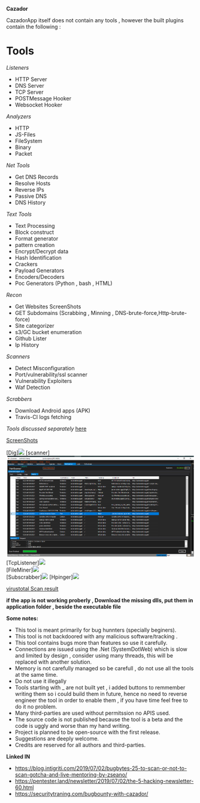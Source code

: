 **Cazador**

CazadorApp itself does not contain any tools , however the built plugins contain the following :


# Tools

*Listeners*
- HTTP Server
- DNS Server
- TCP Server
- POSTMessage Hooker
- Websocket Hooker

*Analyzers*
- HTTP
- JS-Files
- FileSystem
- Binary
- Packet

*Net Tools*
- Get DNS Records
- Resolve Hosts
- Reverse IPs
- Passive DNS
- DNS History 

*Text Tools*
- Text Processing 
- Block construct
- Format generator
- pattern creation
- Encrypt/Decrypt data
- Hash Identification
- Crackers
- Payload Generators
- Encoders/Decoders
- Poc Generators (Python , bash , HTML)

*Recon*
- Get Websites ScreenShots
- GET Subdomains (Scrabbing , Minning , DNS-brute-force,Http-brute-force)
 - Site categorizer 
- s3/GC bucket enumeration 
- Github Lister
- Ip History

 *Scanners*
- Detect Misconfiguration 
- Port/vulnerability/ssl scanner
- Vulnerability Exploiters
- Waf Detection

*Scrabbers*
- Download Android apps (APK)
- Travis-CI logs fetching

 
*Tools discussed separately* [here](https://github.com/YasserGersy/cazador_unr/tree/master/doc) 

 <a href="/imgs" >ScreenShots </a>



[Dig]<img src="https://github.com/YasserGersy/cazador_unr/raw/master/imgs/Dig0.png"/>
[scanner]<img src="https://github.com/YasserGersy/cazador_unr/blob/master/imgs/scanner0.png" />
[TcpListener]<img src="https://github.com/YasserGersy/cazador_unr/blob/master/imgs/tcplistener3.png"/>  
[FileMiner]<img src="https://github.com/YasserGersy/cazador_unr/raw/master/imgs/FIleMiner.png"/>  
[Subscrabber]<img src="https://raw.githubusercontent.com/YasserGersy/cazador_unr/master/imgs/Subscrabber.png" />
[Hpinger]<img src="https://github.com/YasserGersy/cazador_unr/blob/master/imgs/pinger0.png?raw=true" />



<a href="https://www.virustotal.com/gui/file/0a59af8b6c192e4a8c02eea5d11737defce08adae1fdf4abd5cc50a4554d7a3d/detection" >virustotal Scan result</a>


**if the app is not working proberly , Download the missing dlls, put them in application folder , beside the executable file**

**Some notes:** 

- This tool is meant primarily for bug hunnters (specially beginers).
- This tool is not backdoored with any malicious software/tracking .
- This tool contains bugs more than features so use it carefully.
- Connections are issued using  the .Net (SystemDotWeb) which is  slow and limited by design , consider using many threads, this will be replaced with another solution.
- Memory is not carefully managed so be carefull , do not use all the tools at the same time.
- Do not use it illegally 
- Tools starting with _ are not built yet , i added buttons to remmember writing them so i could build them in  future, hence no need to reverse engineer the tool in order to enable them , if you have time feel free to do it no problem.
- Many third-parties are used without permitssion no APIS used.
- The source code is not published because the tool is a beta and the code is uggly and worse than my hand writing.
- Project is planned to be open-source with the first release.
- Suggestions are deeply welcome. 
- Credits are reserved for all authors and third-parties.


**Linked IN**
- https://blog.intigriti.com/2019/07/02/bugbytes-25-to-scan-or-not-to-scan-gotcha-and-live-mentoring-by-zseano/
- https://pentester.land/newsletter/2019/07/02/the-5-hacking-newsletter-60.html
- https://securitytraning.com/bugbounty-with-cazador/
